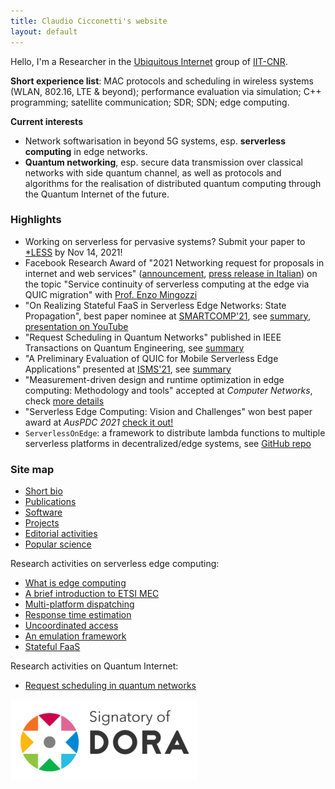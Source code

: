 ```yaml
---
title: Claudio Cicconetti's website
layout: default
---
```


Hello, I'm a Researcher in the [Ubiquitous Internet](http://cnd.iit.cnr.it/) group of [IIT-CNR](http://www.iit.cnr.it/).

**Short experience list**: MAC protocols and scheduling in wireless systems (WLAN, 802.16, LTE & beyond); performance evaluation via simulation; C++ programming; satellite communication; SDR; SDN; edge computing.

**Current interests**

- Network softwarisation in beyond 5G systems, esp. **serverless computing** in edge networks.
- **Quantum networking**, esp. secure data transmission over classical networks with side quantum channel, as well as protocols and algorithms for the realisation of distributed quantum computing through the Quantum Internet of the future.

### Highlights

- Working on serverless for pervasive systems? Submit your paper to [\*LESS](https://starless.iit.cnr.it/) by Nov 14, 2021!
- Facebook Research Award of "2021 Networking request for proposals in internet and web services" ([announcement](https://research.fb.com/blog/2021/08/announcing-the-winners-of-the-2021-networking-request-for-proposals-in-internet-and-web-services/), [press release in Italian](https://www.unipi.it/index.php/news/item/21844-un-progetto-di-universita-di-pisa-e-cnr-pisano-vince-il-facebook-research-award)) on the topic "Service continuity of serverless computing at the edge via QUIC migration" with [Prof. Enzo Mingozzi](http://www2.ing.unipi.it/~a009395/home/index.htm)
- "On Realizing Stateful FaaS in Serverless Edge Networks: State Propagation", best paper nominee at [SMARTCOMP'21](https://www.smart-comp.info/), see [summary](statefulfaas.md), [presentation on YouTube](https://youtu.be/gc1pQ56UMAA)
- "Request Scheduling in Quantum Networks" published in IEEE Transactions on Quantum Engineering, see [summary](tqe2021.md)
- "A Preliminary Evaluation of QUIC for Mobile Serverless Edge Applications" presented at [ISMS'21](http://wowmom2021.iit.cnr.it/workshops/isms-2021/), see [summary](isms2021.md)
- "Measurement-driven design and runtime optimization in edge computing: Methodology and tools" accepted at _Computer Networks_, check [more details](mecperf.md)
- "Serverless Edge Computing: Vision and Challenges" won best paper award at _AusPDC 2021_ [check it out!](https://dl.acm.org/doi/10.1145/3437378.3444367)
- `ServerlessOnEdge`: a framework to distribute lambda functions to multiple serverless platforms in decentralized/edge systems, see [GitHub repo](https://github.com/ccicconetti/serverlessonedge)

### Site map


- [Short bio](bio.md)
- [Publications](publications.md)
- [Software](software.md)
- [Projects](projects.md)
- [Editorial activities](editorial.md)
- [Popular science](popular.md)

Research activities on serverless edge computing:
- [What is edge computing](edgecomputing.md)
- [A brief introduction to ETSI MEC](serverless-etsi.md)
- [Multi-platform dispatching](cloudcom2018.md)
- [Response time estimation](percom2019.md)
- [Uncoordinated access](uncoord.md)
- [An emulation framework](simpat.md)
- [Stateful FaaS](statefulfaas.md)

Research activities on Quantum Internet:
- [Request scheduling in quantum networks](tqe2021.md)

[![](pictures/Dorabadge1.png)](https://sfdora.org/)

